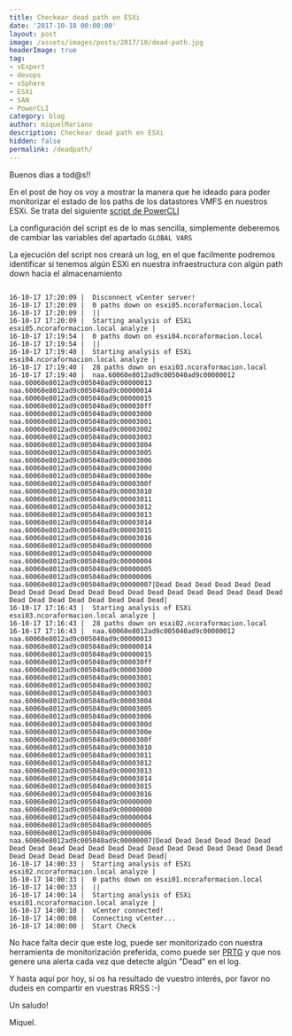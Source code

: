 ```yaml
---
title: Checkear dead path en ESXi
date: '2017-10-18 00:00:00'
layout: post
image: /assets/images/posts/2017/10/dead-path.jpg
headerImage: true
tag:
- vExpert
- devops
- vSphere
- ESXi
- SAN
- PowerCLI
category: blog
author: miquelMariano
description: Checkear dead path en ESXi
hidden: false
permalink: /deadpath/
---
```


Buenos dias a tod@s!!

En el post de hoy os voy a mostrar la manera que he ideado para poder monitorizar el estado de los paths de los datastores VMFS en nuestros ESXi. Se trata del siguiente [script de PowerCLI](https://github.com/miquelMariano/esxi-dead-lun-path)

La configuración del script es de lo mas sencilla, simplemente deberemos de cambiar las variables del apartado `GLOBAL VARS`

La ejecución del script nos creará un log, en el que facilmente podremos identificar si tenemos algún ESXi en nuestra infraestructura con algún path down hacia el almacenamiento

```

16-10-17 17:20:09 |  Disconnect vCenter server!
16-10-17 17:20:09 |  0 paths down on esxi05.ncoraformacion.local
16-10-17 17:20:09 |  ||
16-10-17 17:20:09 |  Starting analysis of ESXi esxi05.ncoraformacion.local analyze | 
16-10-17 17:19:54 |  0 paths down on esxi04.ncoraformacion.local
16-10-17 17:19:54 |  ||
16-10-17 17:19:40 |  Starting analysis of ESXi esxi04.ncoraformacion.local analyze | 
16-10-17 17:19:40 |  28 paths down on esxi03.ncoraformacion.local
16-10-17 17:19:40 |  naa.60060e8012ad9c005040ad9c00000012 naa.60060e8012ad9c005040ad9c00000013 naa.60060e8012ad9c005040ad9c00000014 naa.60060e8012ad9c005040ad9c00000015 naa.60060e8012ad9c005040ad9c000030ff naa.60060e8012ad9c005040ad9c00003000 naa.60060e8012ad9c005040ad9c00003001 naa.60060e8012ad9c005040ad9c00003002 naa.60060e8012ad9c005040ad9c00003003 naa.60060e8012ad9c005040ad9c00003004 naa.60060e8012ad9c005040ad9c00003005 naa.60060e8012ad9c005040ad9c00003006 naa.60060e8012ad9c005040ad9c0000300d naa.60060e8012ad9c005040ad9c0000300e naa.60060e8012ad9c005040ad9c0000300f naa.60060e8012ad9c005040ad9c00003010 naa.60060e8012ad9c005040ad9c00003011 naa.60060e8012ad9c005040ad9c00003012 naa.60060e8012ad9c005040ad9c00003013 naa.60060e8012ad9c005040ad9c00003014 naa.60060e8012ad9c005040ad9c00003015 naa.60060e8012ad9c005040ad9c00003016 naa.60060e8012ad9c005040ad9c00000000 naa.60060e8012ad9c005040ad9c00000000 naa.60060e8012ad9c005040ad9c00000004 naa.60060e8012ad9c005040ad9c00000005 naa.60060e8012ad9c005040ad9c00000006 naa.60060e8012ad9c005040ad9c00000007|Dead Dead Dead Dead Dead Dead Dead Dead Dead Dead Dead Dead Dead Dead Dead Dead Dead Dead Dead Dead Dead Dead Dead Dead Dead Dead Dead Dead|
16-10-17 17:16:43 |  Starting analysis of ESXi esxi03.ncoraformacion.local analyze | 
16-10-17 17:16:43 |  28 paths down on esxi02.ncoraformacion.local
16-10-17 17:16:43 |  naa.60060e8012ad9c005040ad9c00000012 naa.60060e8012ad9c005040ad9c00000013 naa.60060e8012ad9c005040ad9c00000014 naa.60060e8012ad9c005040ad9c00000015 naa.60060e8012ad9c005040ad9c000030ff naa.60060e8012ad9c005040ad9c00003000 naa.60060e8012ad9c005040ad9c00003001 naa.60060e8012ad9c005040ad9c00003002 naa.60060e8012ad9c005040ad9c00003003 naa.60060e8012ad9c005040ad9c00003004 naa.60060e8012ad9c005040ad9c00003005 naa.60060e8012ad9c005040ad9c00003006 naa.60060e8012ad9c005040ad9c0000300d naa.60060e8012ad9c005040ad9c0000300e naa.60060e8012ad9c005040ad9c0000300f naa.60060e8012ad9c005040ad9c00003010 naa.60060e8012ad9c005040ad9c00003011 naa.60060e8012ad9c005040ad9c00003012 naa.60060e8012ad9c005040ad9c00003013 naa.60060e8012ad9c005040ad9c00003014 naa.60060e8012ad9c005040ad9c00003015 naa.60060e8012ad9c005040ad9c00003016 naa.60060e8012ad9c005040ad9c00000000 naa.60060e8012ad9c005040ad9c00000000 naa.60060e8012ad9c005040ad9c00000004 naa.60060e8012ad9c005040ad9c00000005 naa.60060e8012ad9c005040ad9c00000006 naa.60060e8012ad9c005040ad9c00000007|Dead Dead Dead Dead Dead Dead Dead Dead Dead Dead Dead Dead Dead Dead Dead Dead Dead Dead Dead Dead Dead Dead Dead Dead Dead Dead Dead Dead|
16-10-17 14:00:33 |  Starting analysis of ESXi esxi02.ncoraformacion.local analyze | 
16-10-17 14:00:33 |  0 paths down on esxi01.ncoraformacion.local
16-10-17 14:00:33 |  ||
16-10-17 14:00:14 |  Starting analysis of ESXi esxi01.ncoraformacion.local analyze | 
16-10-17 14:00:10 |  vCenter connected!
16-10-17 14:00:08 |  Connecting vCenter...
16-10-17 14:00:00 |  Start Check
```

No hace falta decir que este log, puede ser monitorizado con nuestra herramienta de monitorización preferida, como puede ser [PRTG](https://www.es.paessler.com/prtg) y que nos genere una alerta cada vez que detecte algún "Dead" en el log.

Y hasta aquí por hoy, si os ha resultado de vuestro interés, por favor no dudeis en compartir en vuestras RRSS :-)

Un saludo!



Miquel.